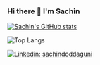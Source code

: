 ### Hi there 👋 I'm Sachin

[![Sachin's GitHub stats](https://github-readme-stats-cyan-iota-11.vercel.app/api?username=sachindoddaguni&hide=stars&rank_icon=percentile&hide_rank=true&include_all_commits=true&show=prs_merged&show_icons=true)](https://github.com/sachindoddaguni/github-readme-stats)

![Top Langs](https://github-readme-stats-cyan-iota-11.vercel.app/api/top-langs/?username=sachindoddaguni&hide_progress=true)

[![Linkedin: sachindoddaguni](https://img.shields.io/badge/-sachindoddaguni-blue?style=flat-square&logo=Linkedin&logoColor=white&link=https://www.linkedin.com/in/sachin-r-d-23140b162/)]([https://www.linkedin.com/in/gianlucamardente/](https://www.linkedin.com/in/sachin-r-d-23140b162/))





